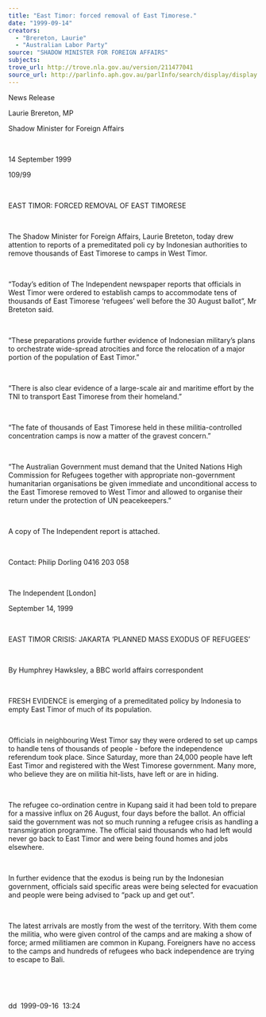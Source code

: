 ```yaml
---
title: "East Timor: forced removal of East Timorese."
date: "1999-09-14"
creators:
  - "Brereton, Laurie"
  - "Australian Labor Party"
source: "SHADOW MINISTER FOR FOREIGN AFFAIRS"
subjects:
trove_url: http://trove.nla.gov.au/version/211477041
source_url: http://parlinfo.aph.gov.au/parlInfo/search/display/display.w3p;query=Id%3A%22media/pressrel/77F06%22
---
```


   

  News Release

  Laurie Brereton, MP

  Shadow Minister for Foreign Affairs

  

  14 September 1999 

  109/99

  

  EAST TIMOR: FORCED REMOVAL 
OF EAST TIMORESE

  

  The Shadow Minister for Foreign Affairs, Laurie 
Breteton, today drew attention to reports of a premeditated poli  cy by Indonesian authorities 
to remove thousands of East Timorese to camps in West Timor.

  

  “Today’s edition of   The Independent  newspaper reports that 
officials in West Timor were ordered to establish camps to accommodate 
tens of thousands of East Timorese ‘refugees’ well before the 30 
August ballot”, Mr Breteton said.

  

  “These preparations provide further evidence of Indonesian military’s 
plans to orchestrate wide-spread atrocities and force the relocation 
of a major portion of the population of East Timor.”

  

  “There is also clear evidence of a large-scale air and maritime 
effort by the TNI to transport East Timorese from their homeland.”

  

  “The fate of thousands of East Timorese held in these militia-controlled 
concentration camps is now a matter of the gravest concern.”

  

  “The Australian Government must demand that the United Nations High 
Commission for Refugees together with appropriate non-government humanitarian 
organisations be given immediate and unconditional access to the East 
Timorese removed to West Timor and allowed to organise their return 
under the protection of UN peacekeepers.”

  

  A copy of   The Independent  report is attached.

  

  Contact: Philip Dorling 0416 203 058

   

 

  The Independent [London]

  September 14, 1999

  

  EAST TIMOR CRISIS: JAKARTA ‘PLANNED MASS EXODUS 
OF REFUGEES’

  

  By Humphrey Hawksley, a BBC world affairs correspondent

  

  FRESH EVIDENCE is emerging of a premeditated policy by Indonesia to 
empty East Timor of much of its population.

  

  Officials in neighbouring West Timor say they were ordered to set 
up camps to handle tens of thousands of people - before the independence 
referendum took place. Since Saturday, more than 24,000 people have 
left East Timor and registered with the West Timorese government. Many 
more, who believe they are on militia hit-lists, have left or are in 
hiding.

  

  The refugee co-ordination centre in Kupang said it had been told to 
prepare for a massive influx on 26 August, four days before the ballot. 
An official said the government was not so much running a refugee crisis 
as handling a transmigration programme. The official said thousands 
who had left would never go back to East Timor and were being found 
homes and jobs elsewhere.

  

  In further evidence that the exodus is being run by the Indonesian 
government, officials said specific areas were being selected for evacuation 
and people were being advised to “pack up and get out”.

  

  The latest arrivals are mostly from the west of the territory. With 
them come the militia, who were given control of the camps and are making 
a show of force; armed militiamen are common in Kupang. Foreigners have 
no access to the camps and hundreds of refugees who back independence 
are trying to escape to Bali.

  

  

  dd  1999-09-16  13:24

